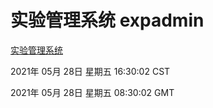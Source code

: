 # 实验管理系统 expadmin
[实验管理系统](http://59.174.26.227:56808/expadmin-782313d2-e1b1-4ea7-932e-3a55e6a1a4d0/)

2021年 05月 28日 星期五 16:30:02 CST

2021年 05月 28日 星期五 08:30:02 GMT
